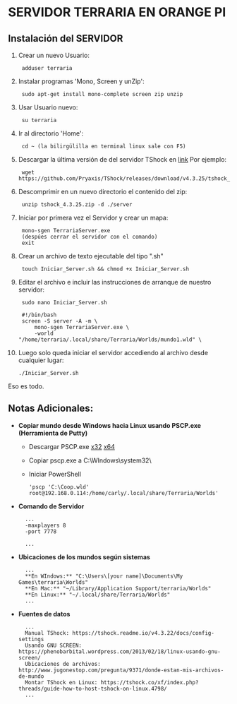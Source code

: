 
# SERVIDOR TERRARIA EN ORANGE PI

## Instalación del SERVIDOR

1. Crear un nuevo Usuario:

		adduser terraria

2. Instalar programas 'Mono, Screen y unZip':

		sudo apt-get install mono-complete screen zip unzip

3. Usar Usuario nuevo:

		su terraria

4. Ir al directorio 'Home':

		cd ~ (la bilirgülilla en terminal linux sale con F5) 

5. Descargar la última versión de del servidor TShock en [link](https://github.com/NyxStudios/TShock/releases/)
Por ejemplo:

		wget https://github.com/Pryaxis/TShock/releases/download/v4.3.25/tshock_4.3.25.zip

6. Descomprimir en un nuevo directorio el contenido del zip:

		unzip tshock_4.3.25.zip -d ./server

7. Iniciar por primera vez el Servidor y crear un mapa:

		mono-sgen TerrariaServer.exe
		(despúes cerrar el servidor con el comando)
		exit

8. Crear un archivo de texto ejecutable del tipo ".sh"

		touch Iniciar_Server.sh && chmod +x Iniciar_Server.sh

9. Editar el archivo e incluir las instrucciones de arranque de nuestro servidor:

		sudo nano Iniciar_Server.sh

		#!/bin/bash
		screen -S server -A -m \
			mono-sgen TerrariaServer.exe \
			-world "/home/terraria/.local/share/Terraria/Worlds/mundo1.wld" \

			
10. Luego solo queda iniciar el servidor accediendo al archivo desde cualquier lugar:

		./Iniciar_Server.sh


Eso es todo.



## Notas Adicionales:

- **Copiar mundo desde Windows hacia Linux usando PSCP.exe (Herramienta de Putty)**

  - Descargar PSCP.exe [x32](https://the.earth.li/~sgtatham/putty/latest/w32/pscp.exe) [x64](https://the.earth.li/~sgtatham/putty/latest/w64/pscp.exe)
  - Copiar pscp.exe a C:\WIndows\system32\
  - Iniciar PowerShell

		'pscp 'C:\Coop.wld' root@192.168.0.114:/home/carly/.local/share/Terraria/Worlds'

- **Comando de Servidor**

		...
		-maxplayers 8
		-port 7778

		...

- **Ubicaciones de los mundos según sistemas**

		...
		**En WIndows:** "C:\Users\[your name]\Documents\My Games\terraria\Worlds"
		**En Mac:** "~/Library/Application Support/terraria/Worlds"
		**En Linux:** "~/.local/share/Terraria/Worlds"
		...


- **Fuentes de datos**

		...
		Manual TShock: https://tshock.readme.io/v4.3.22/docs/config-settings
		Usando GNU SCREEN: https://phenobarbital.wordpress.com/2013/02/18/linux-usando-gnu-screen/
		Ubicaciones de archivos: http://www.jugonestop.com/pregunta/9371/donde-estan-mis-archivos-de-mundo
		Montar TShock en Linux: https://tshock.co/xf/index.php?threads/guide-how-to-host-tshock-on-linux.4798/
		...
